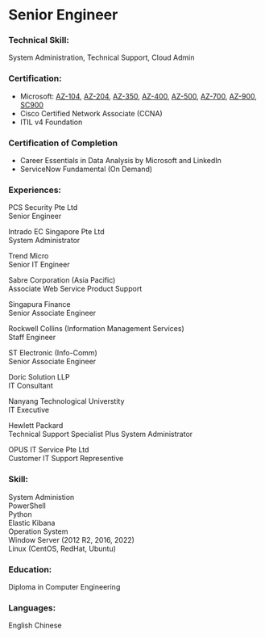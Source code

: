 # Senior Engineer

### Technical Skill: 
System Administration, Technical Support, Cloud Admin

### Certification:
- Microsoft: [AZ-104](https://learn.microsoft.com/api/credentials/share/en-gb/OngHockSoon-8999/76F5FABDCAF05B98?sharingId=343CE5989FD29592), [AZ-204](https://learn.microsoft.com/api/credentials/share/en-gb/OngHockSoon-8999/7D03550A692CF07C?sharingId=343CE5989FD29592), [AZ-350](https://learn.microsoft.com/api/credentials/share/en-gb/OngHockSoon-8999/357416EE6CF411C8?sharingId=343CE5989FD29592), [AZ-400](https://learn.microsoft.com/api/credentials/share/en-gb/OngHockSoon-8999/95713F6D6A977650?sharingId=343CE5989FD29592), [AZ-500](https://learn.microsoft.com/api/credentials/share/en-gb/OngHockSoon-8999/357416EE6CF411C8?sharingId=343CE5989FD29592), [AZ-700](https://learn.microsoft.com/api/credentials/share/en-gb/OngHockSoon-8999/4C92C8AEF85C7008?sharingId=343CE5989FD29592), [AZ-900](https://learn.microsoft.com/api/credentials/share/en-gb/OngHockSoon-8999/AE4A0378F2DA049F?sharingId=343CE5989FD29592), [SC900](https://learn.microsoft.com/api/credentials/share/en-gb/OngHockSoon-8999/815782374434F707?sharingId=343CE5989FD29592)
- Cisco Certified Network Associate (CCNA)
- ITIL v4 Foundation

### Certification of Completion 
- Career Essentials in Data Analysis by Microsoft and LinkedIn
- ServiceNow Fundamental (On Demand)

### Experiences:
PCS Security Pte Ltd 
<br />Senior Engineer
<br />
  
Intrado EC Singapore Pte Ltd
<br />System Administrator
  
Trend Micro
<br />Senior IT Engineer

Sabre Corporation (Asia Pacific) 
<br />Associate Web Service Product Support

Singapura Finance
<br />Senior Associate Engineer

Rockwell Collins (Information Management Services)
<br />Staff Engineer

ST Electronic (Info-Comm)
<br />Senior Associate Engineer

Doric Solution LLP 
<br />IT Consultant

Nanyang Technological Universtity
<br />IT Executive 
  
Hewlett Packard
<br />Technical Support Specialist Plus System Administrator
  
OPUS IT Service Pte Ltd
<br />Customer IT Support Representive

### Skill:
System Administion
<br />PowerShell
<br />Python
<br />Elastic Kibana
<br />Operation System
<br />Window Server (2012 R2, 2016, 2022)
<br />Linux (CentOS, RedHat, Ubuntu)
  
### Education:
Diploma in Computer Engineering

### Languages:
English
Chinese
